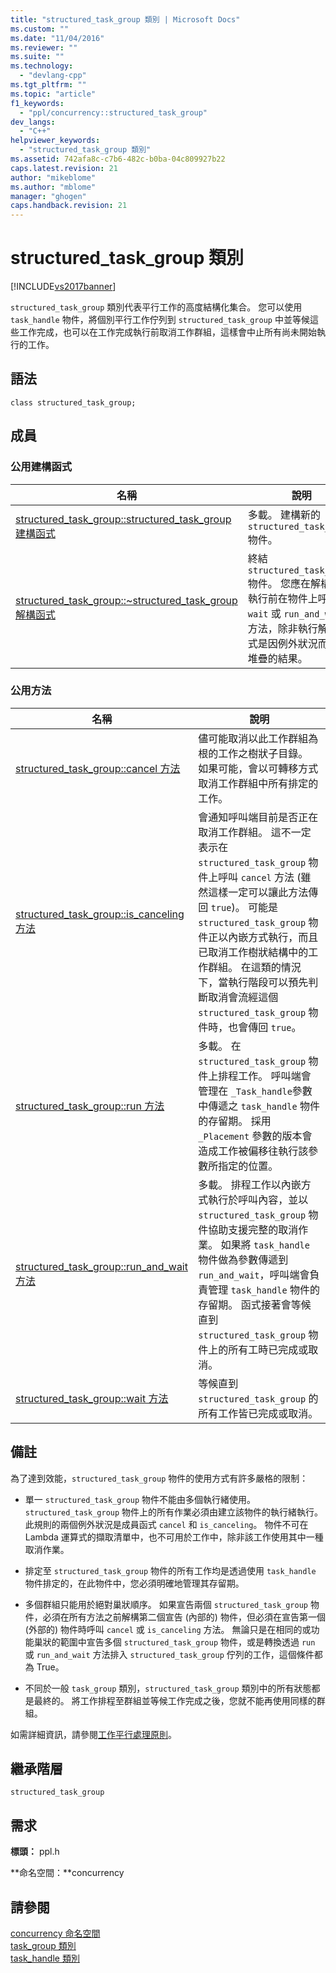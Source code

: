 ```yaml
---
title: "structured_task_group 類別 | Microsoft Docs"
ms.custom: ""
ms.date: "11/04/2016"
ms.reviewer: ""
ms.suite: ""
ms.technology: 
  - "devlang-cpp"
ms.tgt_pltfrm: ""
ms.topic: "article"
f1_keywords: 
  - "ppl/concurrency::structured_task_group"
dev_langs: 
  - "C++"
helpviewer_keywords: 
  - "structured_task_group 類別"
ms.assetid: 742afa8c-c7b6-482c-b0ba-04c809927b22
caps.latest.revision: 21
author: "mikeblome"
ms.author: "mblome"
manager: "ghogen"
caps.handback.revision: 21
---
```

# structured_task_group 類別
[!INCLUDE[vs2017banner](../../../assembler/inline/includes/vs2017banner.md)]

`structured_task_group` 類別代表平行工作的高度結構化集合。  您可以使用 `task_handle` 物件，將個別平行工作佇列到 `structured_task_group` 中並等候這些工作完成，也可以在工作完成執行前取消工作群組，這樣會中止所有尚未開始執行的工作。  
  
## 語法  
  
```  
class structured_task_group;  
```  
  
## 成員  
  
### 公用建構函式  
  
|名稱|說明|  
|--------|--------|  
|[structured\_task\_group::structured\_task\_group 建構函式](../Topic/structured_task_group::structured_task_group%20Constructor.md)|多載。  建構新的 `structured_task_group` 物件。|  
|[structured\_task\_group::~structured\_task\_group 解構函式](../Topic/structured_task_group::~structured_task_group%20Destructor.md)|終結 `structured_task_group` 物件。  您應在解構函式執行前在物件上呼叫 `wait` 或  `run_and_wait` 方法，除非執行解構函式是因例外狀況而回溯堆疊的結果。|  
  
### 公用方法  
  
|名稱|說明|  
|--------|--------|  
|[structured\_task\_group::cancel 方法](../Topic/structured_task_group::cancel%20Method.md)|儘可能取消以此工作群組為根的工作之樹狀子目錄。  如果可能，會以可轉移方式取消工作群組中所有排定的工作。|  
|[structured\_task\_group::is\_canceling 方法](../Topic/structured_task_group::is_canceling%20Method.md)|會通知呼叫端目前是否正在取消工作群組。  這不一定表示在 `structured_task_group` 物件上呼叫 `cancel` 方法 \(雖然這樣一定可以讓此方法傳回 `true`\)。  可能是 `structured_task_group` 物件正以內嵌方式執行，而且已取消工作樹狀結構中的工作群組。  在這類的情況下，當執行階段可以預先判斷取消會流經這個 `structured_task_group` 物件時，也會傳回 `true`。|  
|[structured\_task\_group::run 方法](../Topic/structured_task_group::run%20Method.md)|多載。  在 `structured_task_group` 物件上排程工作。  呼叫端會管理在 `_Task_handle`參數中傳遞之 `task_handle` 物件的存留期。  採用 `_Placement` 參數的版本會造成工作被偏移往執行該參數所指定的位置。|  
|[structured\_task\_group::run\_and\_wait 方法](../Topic/structured_task_group::run_and_wait%20Method.md)|多載。  排程工作以內嵌方式執行於呼叫內容，並以 `structured_task_group` 物件協助支援完整的取消作業。  如果將 `task_handle` 物件做為參數傳遞到 `run_and_wait`，呼叫端會負責管理 `task_handle` 物件的存留期。  函式接著會等候直到 `structured_task_group` 物件上的所有工時已完成或取消。|  
|[structured\_task\_group::wait 方法](../Topic/structured_task_group::wait%20Method.md)|等候直到 `structured_task_group` 的所有工作皆已完成或取消。|  
  
## 備註  
 為了達到效能，`structured_task_group` 物件的使用方式有許多嚴格的限制：  
  
-   單一 `structured_task_group` 物件不能由多個執行緒使用。  `structured_task_group` 物件上的所有作業必須由建立該物件的執行緒執行。  此規則的兩個例外狀況是成員函式 `cancel` 和 `is_canceling`。  物件不可在 Lambda 運算式的擷取清單中，也不可用於工作中，除非該工作使用其中一種取消作業。  
  
-   排定至 `structured_task_group` 物件的所有工作均是透過使用 `task_handle` 物件排定的，在此物件中，您必須明確地管理其存留期。  
  
-   多個群組只能用於絕對巢狀順序。  如果宣告兩個 `structured_task_group` 物件，必須在所有方法之前解構第二個宣告 \(內部的\) 物件，但必須在宣告第一個 \(外部的\) 物件時呼叫 `cancel` 或 `is_canceling` 方法。  無論只是在相同的或功能巢狀的範圍中宣告多個 `structured_task_group` 物件，或是轉換透過 `run` 或 `run_and_wait` 方法排入  `structured_task_group` 佇列的工作，這個條件都為 True。  
  
-   不同於一般 `task_group` 類別，`structured_task_group` 類別中的所有狀態都是最終的。  將工作排程至群組並等候工作完成之後，您就不能再使用同樣的群組。  
  
 如需詳細資訊，請參閱[工作平行處理原則](../../../parallel/concrt/task-parallelism-concurrency-runtime.md)。  
  
## 繼承階層  
 `structured_task_group`  
  
## 需求  
 **標頭：** ppl.h  
  
 **命名空間：**concurrency  
  
## 請參閱  
 [concurrency 命名空間](../../../parallel/concrt/reference/concurrency-namespace.md)   
 [task\_group 類別](../Topic/task_group%20Class.md)   
 [task\_handle 類別](../../../parallel/concrt/reference/task-handle-class.md)